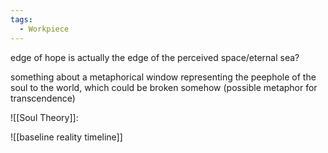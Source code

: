 ```yaml
---
tags:
  - Workpiece
---
```

edge of hope is actually the edge of the perceived space/eternal sea?

something about a metaphorical window representing the peephole of the soul to the world, which could be broken somehow (possible metaphor for transcendence)

![[Soul Theory]]:




![[baseline reality timeline]]